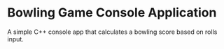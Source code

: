 # Bowling Game Console Application

A simple C++ console app that calculates a bowling score based on rolls input.
